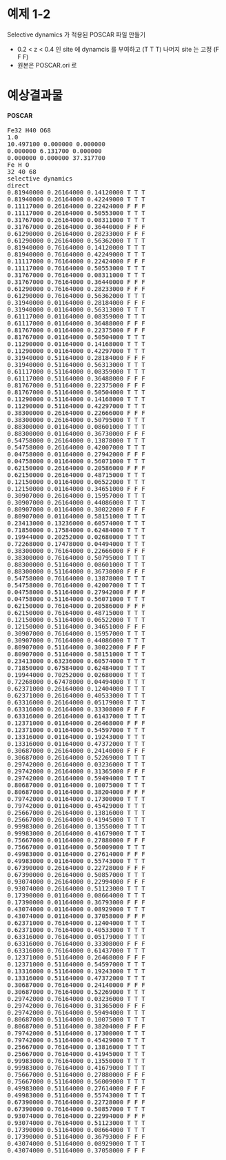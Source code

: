 # 예제 1-2
Selective dynamics 가 적용된 POSCAR 파일 만들기
- 0.2 < z < 0.4 인 site 에 dynamcis 를 부여하고 (T T T) 나머지 site 는 고정 (F F F)
- 원본은 POSCAR.ori 로 

# 예상결과물
#### POSCAR
<pre>
Fe32 H40 O68
1.0
10.497100 0.000000 0.000000
0.000000 6.131700 0.000000
0.000000 0.000000 37.317700
Fe H O
32 40 68
selective dynamics
direct
0.81940000 0.26164000 0.14120000 T T T
0.81940000 0.26164000 0.42249000 T T T
0.11117000 0.26164000 0.22424000 F F F
0.11117000 0.26164000 0.50553000 T T T
0.31767000 0.26164000 0.08311000 T T T
0.31767000 0.26164000 0.36440000 F F F
0.61290000 0.26164000 0.28233000 F F F
0.61290000 0.26164000 0.56362000 T T T
0.81940000 0.76164000 0.14120000 T T T
0.81940000 0.76164000 0.42249000 T T T
0.11117000 0.76164000 0.22424000 F F F
0.11117000 0.76164000 0.50553000 T T T
0.31767000 0.76164000 0.08311000 T T T
0.31767000 0.76164000 0.36440000 F F F
0.61290000 0.76164000 0.28233000 F F F
0.61290000 0.76164000 0.56362000 T T T
0.31940000 0.01164000 0.28184000 F F F
0.31940000 0.01164000 0.56313000 T T T
0.61117000 0.01164000 0.08359000 T T T
0.61117000 0.01164000 0.36488000 F F F
0.81767000 0.01164000 0.22375000 F F F
0.81767000 0.01164000 0.50504000 T T T
0.11290000 0.01164000 0.14168000 T T T
0.11290000 0.01164000 0.42297000 T T T
0.31940000 0.51164000 0.28184000 F F F
0.31940000 0.51164000 0.56313000 T T T
0.61117000 0.51164000 0.08359000 T T T
0.61117000 0.51164000 0.36488000 F F F
0.81767000 0.51164000 0.22375000 F F F
0.81767000 0.51164000 0.50504000 T T T
0.11290000 0.51164000 0.14168000 T T T
0.11290000 0.51164000 0.42297000 T T T
0.38300000 0.26164000 0.22666000 F F F
0.38300000 0.26164000 0.50795000 T T T
0.88300000 0.01164000 0.08601000 T T T
0.88300000 0.01164000 0.36730000 F F F
0.54758000 0.26164000 0.13878000 T T T
0.54758000 0.26164000 0.42007000 T T T
0.04758000 0.01164000 0.27942000 F F F
0.04758000 0.01164000 0.56071000 T T T
0.62150000 0.26164000 0.20586000 F F F
0.62150000 0.26164000 0.48715000 T T T
0.12150000 0.01164000 0.06522000 T T T
0.12150000 0.01164000 0.34651000 F F F
0.30907000 0.26164000 0.15957000 T T T
0.30907000 0.26164000 0.44086000 T T T
0.80907000 0.01164000 0.30022000 F F F
0.80907000 0.01164000 0.58151000 T T T
0.23413000 0.13236000 0.60574000 T T T
0.71850000 0.17584000 0.62484000 T T T
0.19944000 0.20252000 0.02680000 T T T
0.72268000 0.17478000 0.04494000 T T T
0.38300000 0.76164000 0.22666000 F F F
0.38300000 0.76164000 0.50795000 T T T
0.88300000 0.51164000 0.08601000 T T T
0.88300000 0.51164000 0.36730000 F F F
0.54758000 0.76164000 0.13878000 T T T
0.54758000 0.76164000 0.42007000 T T T
0.04758000 0.51164000 0.27942000 F F F
0.04758000 0.51164000 0.56071000 T T T
0.62150000 0.76164000 0.20586000 F F F
0.62150000 0.76164000 0.48715000 T T T
0.12150000 0.51164000 0.06522000 T T T
0.12150000 0.51164000 0.34651000 F F F
0.30907000 0.76164000 0.15957000 T T T
0.30907000 0.76164000 0.44086000 T T T
0.80907000 0.51164000 0.30022000 F F F
0.80907000 0.51164000 0.58151000 T T T
0.23413000 0.63236000 0.60574000 T T T
0.71850000 0.67584000 0.62484000 T T T
0.19944000 0.70252000 0.02680000 T T T
0.72268000 0.67478000 0.04494000 T T T
0.62371000 0.26164000 0.12404000 T T T
0.62371000 0.26164000 0.40533000 T T T
0.63316000 0.26164000 0.05179000 T T T
0.63316000 0.26164000 0.33308000 F F F
0.63316000 0.26164000 0.61437000 T T T
0.12371000 0.01164000 0.26468000 F F F
0.12371000 0.01164000 0.54597000 T T T
0.13316000 0.01164000 0.19243000 T T T
0.13316000 0.01164000 0.47372000 T T T
0.30687000 0.26164000 0.24140000 F F F
0.30687000 0.26164000 0.52269000 T T T
0.29742000 0.26164000 0.03236000 T T T
0.29742000 0.26164000 0.31365000 F F F
0.29742000 0.26164000 0.59494000 T T T
0.80687000 0.01164000 0.10075000 T T T
0.80687000 0.01164000 0.38204000 F F F
0.79742000 0.01164000 0.17300000 T T T
0.79742000 0.01164000 0.45429000 T T T
0.25667000 0.26164000 0.13816000 T T T
0.25667000 0.26164000 0.41945000 T T T
0.99983000 0.26164000 0.13550000 T T T
0.99983000 0.26164000 0.41679000 T T T
0.75667000 0.01164000 0.27880000 F F F
0.75667000 0.01164000 0.56009000 T T T
0.49983000 0.01164000 0.27614000 F F F
0.49983000 0.01164000 0.55743000 T T T
0.67390000 0.26164000 0.22728000 F F F
0.67390000 0.26164000 0.50857000 T T T
0.93074000 0.26164000 0.22994000 F F F
0.93074000 0.26164000 0.51123000 T T T
0.17390000 0.01164000 0.08664000 T T T
0.17390000 0.01164000 0.36793000 F F F
0.43074000 0.01164000 0.08929000 T T T
0.43074000 0.01164000 0.37058000 F F F
0.62371000 0.76164000 0.12404000 T T T
0.62371000 0.76164000 0.40533000 T T T
0.63316000 0.76164000 0.05179000 T T T
0.63316000 0.76164000 0.33308000 F F F
0.63316000 0.76164000 0.61437000 T T T
0.12371000 0.51164000 0.26468000 F F F
0.12371000 0.51164000 0.54597000 T T T
0.13316000 0.51164000 0.19243000 T T T
0.13316000 0.51164000 0.47372000 T T T
0.30687000 0.76164000 0.24140000 F F F
0.30687000 0.76164000 0.52269000 T T T
0.29742000 0.76164000 0.03236000 T T T
0.29742000 0.76164000 0.31365000 F F F
0.29742000 0.76164000 0.59494000 T T T
0.80687000 0.51164000 0.10075000 T T T
0.80687000 0.51164000 0.38204000 F F F
0.79742000 0.51164000 0.17300000 T T T
0.79742000 0.51164000 0.45429000 T T T
0.25667000 0.76164000 0.13816000 T T T
0.25667000 0.76164000 0.41945000 T T T
0.99983000 0.76164000 0.13550000 T T T
0.99983000 0.76164000 0.41679000 T T T
0.75667000 0.51164000 0.27880000 F F F
0.75667000 0.51164000 0.56009000 T T T
0.49983000 0.51164000 0.27614000 F F F
0.49983000 0.51164000 0.55743000 T T T
0.67390000 0.76164000 0.22728000 F F F
0.67390000 0.76164000 0.50857000 T T T
0.93074000 0.76164000 0.22994000 F F F
0.93074000 0.76164000 0.51123000 T T T
0.17390000 0.51164000 0.08664000 T T T
0.17390000 0.51164000 0.36793000 F F F
0.43074000 0.51164000 0.08929000 T T T
0.43074000 0.51164000 0.37058000 F F F
</pre>
